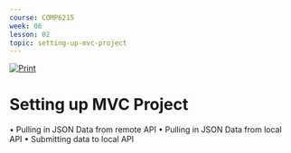 ```yaml
---
course: COMP6215
week: 06
lesson: 02
topic: setting-up-mvc-project
---
```


[![Print](https://img.shields.io/badge/DOWNLOAD_PDF-CLICK_HERE-blue.svg)](https://github.com/ToiOhomaiBCS/COMP6215-Course-Material/raw/master/week06/session02/readme.pdf)

# Setting up MVC Project

• Pulling in JSON Data from remote API
• Pulling in JSON Data from local API
• Submitting data to local API